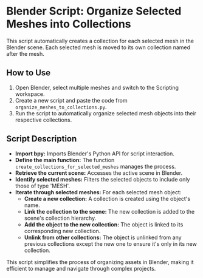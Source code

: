 # Blender Script: Organize Selected Meshes into Collections

This script automatically creates a collection for each selected mesh in the Blender scene. Each selected mesh is moved to its own collection named after the mesh.

## How to Use

1. Open Blender, select multiple meshes and switch to the Scripting workspace.
2. Create a new script and paste the code from `organize_meshes_to_collections.py`.
3. Run the script to automatically organize selected mesh objects into their respective collections.

## Script Description

- **Import bpy:** Imports Blender's Python API for script interaction.
- **Define the main function:** The function `create_collections_for_selected_meshes` manages the process.
- **Retrieve the current scene:** Accesses the active scene in Blender.
- **Identify selected meshes:** Filters the selected objects to include only those of type 'MESH'.
- **Iterate through selected meshes:** For each selected mesh object:
  - **Create a new collection:** A collection is created using the object's name.
  - **Link the collection to the scene:** The new collection is added to the scene's collection hierarchy.
  - **Add the object to the new collection:** The object is linked to its corresponding new collection.
  - **Unlink from other collections:** The object is unlinked from any previous collections except the new one to ensure it's only in its new collection.

This script simplifies the process of organizing assets in Blender, making it efficient to manage and navigate through complex projects.
